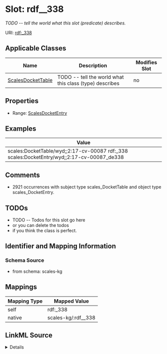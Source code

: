 

# Slot: rdf__338


_TODO -- tell the world what this slot (predicate) describes._





URI: [rdf:_338](http://www.w3.org/1999/02/22-rdf-syntax-ns#_338)



<!-- no inheritance hierarchy -->





## Applicable Classes

| Name | Description | Modifies Slot |
| --- | --- | --- |
| [ScalesDocketTable](../classes/ScalesDocketTable.md) | TODO -- tell the world what this class (type) describes |  no  |







## Properties

* Range: [ScalesDocketEntry](../classes/ScalesDocketEntry.md)






## Examples

| Value |
| --- |
| scales:DocketTable/wyd;;2:17-cv-00087 rdf:_338 scales:DocketEntry/wyd;;2:17-cv-00087_de338 |

## Comments

* 2921 occurrences with subject type scales_DocketTable and object type scales_DocketEntry.

## TODOs

* TODO -- Todos for this slot go here
* or you can delete the todos
* if you think the class is perfect.

## Identifier and Mapping Information







### Schema Source


* from schema: scales-kg




## Mappings

| Mapping Type | Mapped Value |
| ---  | ---  |
| self | rdf:_338 |
| native | scales-kg/:rdf__338 |




## LinkML Source

<details>
```yaml
name: rdf__338
description: TODO -- tell the world what this slot (predicate) describes.
todos:
- TODO -- Todos for this slot go here
- or you can delete the todos
- if you think the class is perfect.
comments:
- 2921 occurrences with subject type scales_DocketTable and object type scales_DocketEntry.
examples:
- value: scales:DocketTable/wyd;;2:17-cv-00087 rdf:_338 scales:DocketEntry/wyd;;2:17-cv-00087_de338
from_schema: scales-kg
rank: 1000
slot_uri: rdf:_338
alias: rdf__338
domain_of:
- scales_DocketTable
range: scales_DocketEntry

```
</details>